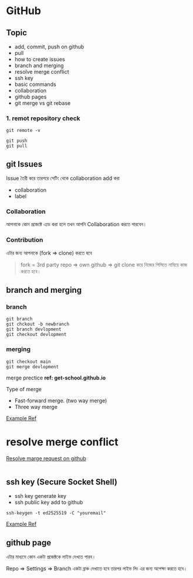 # GitHub

## Topic

- add, commit, push on github
- pull
- how to create issues
- branch and merging
- resolve merge conflict
- ssh key
- basic commands
- collaboration
- github pages
- git merge vs git rebase

### 1. remot repository check

```
git remote -v
```

```
git push
git pull
```

## git Issues

Issue তৈরী করে তারপরে সেটিং থেকে collaboration add করা

- collaboration
- label

### Collaboration

আপনাকে কোন প্রজেক্টে এ্যড করা হলে তখন আপনি Collaboration করতে পারবেন।

### Contribution

এটার জন্য আপনাকে (fork => clone) করতে হবে

> fork = 3rd party repo => own github => git clone করে নিজের পিসিতে নামিয়ে কাজ করতে হবে।

## branch and merging

### branch

```
git branch
git chckout -b newbranch
git branch devlopment
git checkout devlopment
```

### merging

```
git checkout main
git merge devlopment
```

merge prectice
**ref: get-school.github.io**

Type of merge

- Fast-forward merge. (two way merge)
- Three way merge

[Example Ref ](https://youtu.be/LPuTX9qfYNk?list=PLgH5QX0i9K3pShEf_RCcVqPKxFm7sOLVD&t=4099)

# resolve merge conflict

[Resolve marge request on github](https://youtu.be/prsZFP2UoDg?list=PLgH5QX0i9K3pShEf_RCcVqPKxFm7sOLVD&t=3077)

```

```

## ssh key (Secure Socket Shell)

- ssh key generate key
- ssh public key add to github

```
ssh-keygen -t ed2525519 -C "youremail"
```

[Example Ref](https://youtu.be/prsZFP2UoDg?list=PLgH5QX0i9K3pShEf_RCcVqPKxFm7sOLVD&t=1137)

## github page

এটার মাধ্যমে কোন একটা প্রজেক্টকে লাইভ দেখতে পারব।

Repo => Settings => Branch একটা ব্রাঞ্চ দেখাতে হবে তারপর লাইভ লিং এর জন্য অপেক্ষা করতে হবে।
